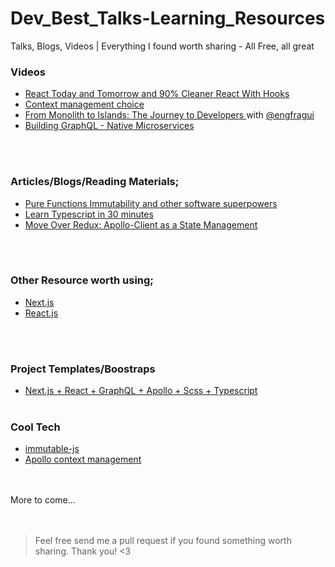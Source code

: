 # Dev_Best_Talks-Learning_Resources
Talks, Blogs, Videos | Everything I found worth sharing - All Free, all great

### Videos
- [React Today and Tomorrow and 90% Cleaner React With Hooks](https://www.youtube.com/watch?v=dpw9EHDh2bM)
- [Context management choice](https://www.youtube.com/watch?v=Q54YDGC_t3Y)
- [From Monolith to Islands: The Journey to Developers ](https://www.youtube.com/watch?v=f7BMSVhZan0&t=783s) with [@engfragui](https://github.com/engfragui)
- [Building GraphQL - Native Microservices](https://www.youtube.com/watch?v=WhYjSFKNhBA)

<br><br>
### Articles/Blogs/Reading Materials;
- [Pure Functions Immutability and other software superpowers](https://medium.com/dailyjs/pure-functions-immutability-and-other-software-superpowers-dfe6039af8f6)
- [Learn Typescript in 30 minutes](https://tutorialzine.com/2016/07/learn-typescript-in-30-minutes)
- [Move Over Redux: Apollo-Client as a State Management](https://engineering.circle.com/https-medium-com-mattdionis-move-over-redux-apollo-client-as-a-state-management-solution-1f9325f96cdd)


<br><br>
### Other Resource worth using;
- [Next.js](https://github.com/unicodeveloper/awesome-nextjs)
- [React.js](https://github.com/enaqx/awesome-react/blob/master/README.md)

<br><br>
### Project Templates/Boostraps
- [Next.js + React + GraphQL + Apollo + Scss + Typescript](https://github.com/Sebastp/Next-react-graphql-apollo_Boostrap)
<br><br>
### Cool Tech
- [immutable-js](https://github.com/immutable-js/immutable-js)
- [Apollo context management](https://www.apollographql.com/docs/react/data/local-state/)

<br><br>
More to come...<br>
<br><br>

> Feel free send me a pull request if you found something worth sharing. Thank you! <3
